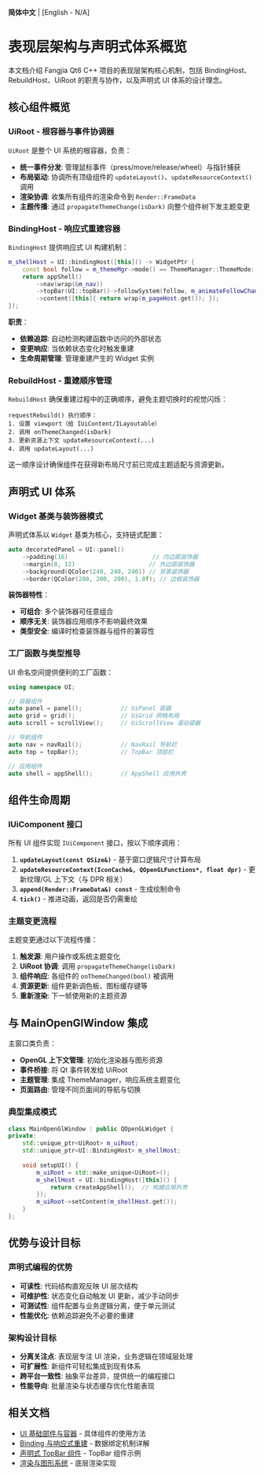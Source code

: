 **简体中文** | [English - N/A]

# 表现层架构与声明式体系概览

本文档介绍 Fangjia Qt6 C++ 项目的表现层架构核心机制，包括 BindingHost、RebuildHost、UiRoot 的职责与协作，以及声明式 UI 体系的设计理念。

## 核心组件概览

### UiRoot - 根容器与事件协调器

`UiRoot` 是整个 UI 系统的根容器，负责：

- **统一事件分发**: 管理鼠标事件（press/move/release/wheel）与指针捕获
- **布局驱动**: 协调所有顶级组件的 `updateLayout()`、`updateResourceContext()` 调用
- **渲染协调**: 收集所有组件的渲染命令到 `Render::FrameData`
- **主题传播**: 通过 `propagateThemeChange(isDark)` 向整个组件树下发主题变更

### BindingHost - 响应式重建容器

`BindingHost` 提供响应式 UI 构建机制：

```cpp
m_shellHost = UI::bindingHost([this]() -> WidgetPtr {
    const bool follow = m_themeMgr->mode() == ThemeManager::ThemeMode::FollowSystem;
    return appShell()
        ->nav(wrap(&m_nav))
        ->topBar(UI::topBar()->followSystem(follow, m_animateFollowChange))
        ->content([this]{ return wrap(m_pageHost.get()); });
});
```

**职责**：
- **依赖追踪**: 自动检测构建函数中访问的外部状态
- **变更响应**: 当依赖状态变化时触发重建
- **生命周期管理**: 管理重建产生的 Widget 实例

### RebuildHost - 重建顺序管理

`RebuildHost` 确保重建过程中的正确顺序，避免主题切换时的视觉闪烁：

```
requestRebuild() 执行顺序：
1. 设置 viewport（给 IUiContent/ILayoutable）
2. 调用 onThemeChanged(isDark)
3. 更新资源上下文 updateResourceContext(...)
4. 调用 updateLayout(...)
```

这一顺序设计确保组件在获得新布局尺寸前已完成主题适配与资源更新。

## 声明式 UI 体系

### Widget 基类与装饰器模式

声明式体系以 `Widget` 基类为核心，支持链式配置：

```cpp
auto decoratedPanel = UI::panel()
    ->padding(16)                        // 内边距装饰器
    ->margin(8, 12)                     // 外边距装饰器
    ->background(QColor(240, 240, 240)) // 背景装饰器
    ->border(QColor(200, 200, 200), 1.0f); // 边框装饰器
```

**装饰器特性**：
- **可组合**: 多个装饰器可任意组合
- **顺序无关**: 装饰器应用顺序不影响最终效果
- **类型安全**: 编译时检查装饰器与组件的兼容性

### 工厂函数与类型推导

UI 命名空间提供便利的工厂函数：

```cpp
using namespace UI;

// 容器组件
auto panel = panel();           // UiPanel 容器
auto grid = grid();             // UiGrid 网格布局
auto scroll = scrollView();     // UiScrollView 滚动容器

// 导航组件  
auto nav = navRail();           // NavRail 导航栏
auto top = topBar();            // TopBar 顶部栏

// 应用组件
auto shell = appShell();        // AppShell 应用外壳
```

## 组件生命周期

### IUiComponent 接口

所有 UI 组件实现 `IUiComponent` 接口，按以下顺序调用：

1. **`updateLayout(const QSize&)`** - 基于窗口逻辑尺寸计算布局
2. **`updateResourceContext(IconCache&, QOpenGLFunctions*, float dpr)`** - 更新纹理/GL 上下文（与 DPR 相关）
3. **`append(Render::FrameData&) const`** - 生成绘制命令
4. **`tick()`** - 推进动画，返回是否仍需重绘

### 主题变更流程

主题变更通过以下流程传播：

1. **触发源**: 用户操作或系统主题变化
2. **UiRoot 协调**: 调用 `propagateThemeChange(isDark)`
3. **组件响应**: 各组件的 `onThemeChanged(bool)` 被调用
4. **资源更新**: 组件更新调色板、图标缓存键等
5. **重新渲染**: 下一帧使用新的主题资源

## 与 MainOpenGlWindow 集成

主窗口类负责：

- **OpenGL 上下文管理**: 初始化渲染器与图形资源
- **事件桥接**: 将 Qt 事件转发给 UiRoot
- **主题管理**: 集成 ThemeManager，响应系统主题变化
- **页面路由**: 管理不同页面间的导航与切换

### 典型集成模式

```cpp
class MainOpenGlWindow : public QOpenGLWidget {
private:
    std::unique_ptr<UiRoot> m_uiRoot;
    std::unique_ptr<UI::BindingHost> m_shellHost;
    
    void setupUI() {
        m_uiRoot = std::make_unique<UiRoot>();
        m_shellHost = UI::bindingHost([this]() {
            return createAppShell();  // 构建应用外壳
        });
        m_uiRoot->setContent(m_shellHost.get());
    }
};
```

## 优势与设计目标

### 声明式编程的优势

- **可读性**: 代码结构直观反映 UI 层次结构
- **可维护性**: 状态变化自动触发 UI 更新，减少手动同步
- **可测试性**: 组件配置与业务逻辑分离，便于单元测试
- **性能优化**: 依赖追踪避免不必要的重建

### 架构设计目标

- **分离关注点**: 表现层专注 UI 渲染，业务逻辑在领域层处理
- **可扩展性**: 新组件可轻松集成到现有体系
- **跨平台一致性**: 抽象平台差异，提供统一的编程接口
- **性能导向**: 批量渲染与状态缓存优化性能表现

## 相关文档

- [UI 基础部件与容器](ui/components.md) - 具体组件的使用方法
- [Binding 与响应式重建](binding.md) - 数据绑定机制详解
- [声明式 TopBar 组件](ui/topbar/declarative-topbar.md) - TopBar 组件示例
- [渲染与图形系统](../infrastructure/gfx.md) - 底层渲染实现